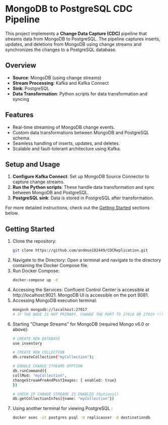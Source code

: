 # MongoDB to PostgreSQL CDC Pipeline

This project implements a **Change Data Capture (CDC)** pipeline that streams data from MongoDB to PostgreSQL. The pipeline captures inserts, updates, and deletions from MongoDB using change streams and synchronizes the changes to a PostgreSQL database.

## Overview

- **Source**: MongoDB (using change streams)
- **Stream Processing**: Kafka and Kafka Connect
- **Sink**: PostgreSQL
- **Data Transformation**: Python scripts for data transformation and syncing

## Features

- Real-time streaming of MongoDB change events.
- Custom data transformations between MongoDB and PostgreSQL schema.
- Seamless handling of inserts, updates, and deletes.
- Scalable and fault-tolerant architecture using Kafka.

## Setup and Usage

1. **Configure Kafka Connect**: Set up MongoDB Source Connector to capture change streams.
2. **Run the Python scripts**: These handle data transformation and sync between MongoDB and PostgreSQL.
3. **PostgreSQL sink**: Data is stored in PostgreSQL after transformation.

For more detailed instructions, check out the [Getting Started](#gettingstarted) sections below.

## Getting Started

1. Clone the repository:
   ```bash
   git clone https://github.com/andmse182449/CDCReplication.git
2. Navigate to the Directory: Open a terminal and navigate to the directory containing the Docker Compose file.
3. Run Docker Compose:
   ```bash
   docker-compose up -d
4. Accessing the Services:
Confluent Control Center is accessible at http://localhost:9021.
MongoDB UI is accessible on the port 8081.
5. Accessing MongoDB execution terminal:
   ```bash
   mongosh mongodb://localhost:27017
   # IF THE NODE IS NOT PRIMARY, CHANGE THE PORT TO 27018 OR 27019 !!!!
6. Starting "Change Streams" for MongoDB (required Mongo v6.0 or above):
   ```bash
   # CREATE NEW DATABASE
   use inventory

   # CREATE NEW COLLECTION
   db.createCollection("myCollection");
   
   # ENABLE CHANGE STREAMS OPPTION
   db.runCommand({
   collMod: "myCollection",
   changeStreamPreAndPostImages: { enabled: true}
   })
   
   # CHECK IF CHANGE STREAMS IS ENABLED (Optional)
   db.getCollectionInfos({name: "myCollection"})
   
7. Using another terminal for viewing PostgreSQL :
   ```bash
   docker exec -it postgres psql -U replicauser -d destinationdb
 
